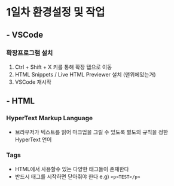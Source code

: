 # 1일차 환경설정 및 작업

## - VSCode

### 확장프로그램 설치
 1. Ctrl + Shift + X 키를 통해 확장 탭으로 이동
 2. HTML Snippets / Live HTML Previewer 설치 (맨위에있는거)
 3. VSCode 재시작

## - HTML

### HyperText Markup Language
 - 브라우저가 텍스트를 읽어 마크업을 그릴 수 있도록 별도의 규칙을 정한 HyperText 언어
 
### Tags
 - HTML에서 사용할수 있는 다양한 태그들이 존재한다
 - 반드시 태그를 시작하면 닫아줘야 한다 e.g) `<p>TEST</p>`
